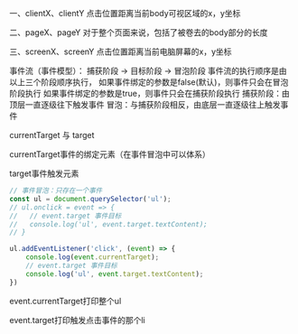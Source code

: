 一、clientX、clientY
点击位置距离当前body可视区域的x，y坐标

二、pageX、pageY
对于整个页面来说，包括了被卷去的body部分的长度

三、screenX、screenY
点击位置距离当前电脑屏幕的x，y坐标

事件流（事件模型）： 捕获阶段 -> 目标阶段 -> 冒泡阶段
事件流的执行顺序是由以上三个阶段顺序执行，
如果事件绑定的参数是false(默认)，则事件只会在冒泡阶段执行
如果事件绑定的参数是true，则事件只会在捕获阶段执行
捕获阶段：由顶层一直逐级往下触发事件
冒泡：与捕获阶段相反，由底层一直逐级往上触发事件



currentTarget 与 target

currentTarget事件的绑定元素（在事件冒泡中可以体系）

target事件触发元素

```js
// 事件冒泡：只存在一个事件
const ul = document.querySelector('ul');
// ul.onclick = event => {
//   // event.target 事件目标
//   console.log('ul', event.target.textContent);
// }

ul.addEventListener('click', (event) => {
    console.log(event.currentTarget); 
    // event.target 事件目标
    console.log('ul', event.target.textContent);
})
```

event.currentTarget打印整个ul

event.target打印触发点击事件的那个li